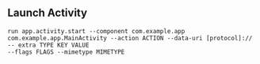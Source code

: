Launch Activity
---------------

```
run app.activity.start --component com.example.app com.example.app.MainActivity --action ACTION --data-uri [protocol]:// -- extra TYPE KEY VALUE
--flags FLAGS --mimetype MIMETYPE
```
